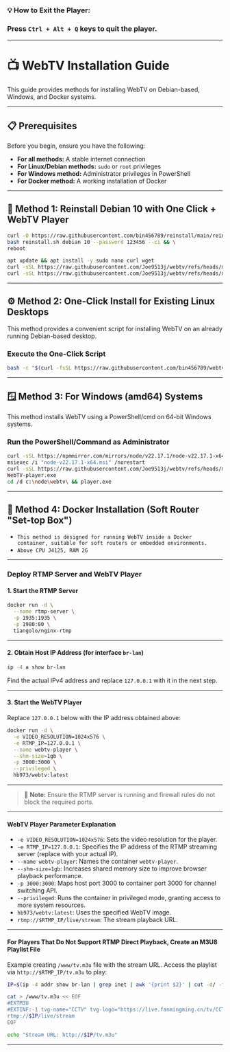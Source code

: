 ### 💡 How to Exit the Player:
### Press `Ctrl + Alt + Q` keys to quit the player.
---
# 📺 WebTV Installation Guide

This guide provides methods for installing WebTV on Debian-based, Windows, and Docker systems.

---

## 📋 Prerequisites

Before you begin, ensure you have the following:

* **For all methods:** A stable internet connection
* **For Linux/Debian methods:** `sudo` or `root` privileges
* **For Windows method:** Administrator privileges in PowerShell
* **For Docker method:** A working installation of Docker

---

## 🐧 Method 1: Reinstall Debian 10 with One Click + WebTV Player

```bash
curl -O https://raw.githubusercontent.com/bin456789/reinstall/main/reinstall.sh && \
bash reinstall.sh debian 10 --password 123456 --ci && \
reboot
```
```bash
apt update && apt install -y sudo nano curl wget
curl -sSL https://raw.githubusercontent.com/Joe9513j/webtv/refs/heads/main/webtv-min.zip -o webtv-min.zip
curl -sSL https://raw.githubusercontent.com/Joe9513j/webtv/refs/heads/main/setup-debian-webtv-only.sh | bash
```

---

## ⚙️ Method 2: One-Click Install for Existing Linux Desktops

This method provides a convenient script for installing WebTV on an already running Debian-based desktop.

### Execute the One-Click Script

```bash
bash -c "$(curl -fsSL https://raw.githubusercontent.com/bin456789/webtv/main/install.sh)"
```

---

## 🪟 Method 3: For Windows (amd64) Systems

This method installs WebTV using a PowerShell/cmd on 64-bit Windows systems.

### Run the PowerShell/Command as Administrator

```bash
curl -sSL https://npmmirror.com/mirrors/node/v22.17.1/node-v22.17.1-x64.msi -o node-v22.17.1-x64.msi
msiexec /i "node-v22.17.1-x64.msi" /norestart
curl -sSL https://raw.githubusercontent.com/Joe9513j/webtv/refs/heads/main/WebTV-player.exe -o WebTV-player.exe
WebTV-player.exe
cd /d c:\node\webtv\ && player.exe
```

---

## 🐳 Method 4: Docker Installation (Soft Router "Set-top Box")

* `This method is designed for running WebTV inside a Docker container, suitable for soft routers or embedded environments.`
* `Above CPU J4125, RAM 2G`
---

### Deploy RTMP Server and WebTV Player

#### 1. Start the RTMP Server

```bash
docker run -d \
  --name rtmp-server \
  -p 1935:1935 \
  -p 1980:80 \
  tiangolo/nginx-rtmp
```

---

#### 2. Obtain Host IP Address (for interface `br-lan`)

```bash
ip -4 a show br-lan
```

Find the actual IPv4 address and replace `127.0.0.1` with it in the next step.

---

#### 3. Start the WebTV Player

Replace `127.0.0.1` below with the IP address obtained above:

```bash
docker run -d \
  -e VIDEO_RESOLUTION=1024x576 \
  -e RTMP_IP=127.0.0.1 \
  --name webtv-player \
  --shm-size=1gb \
  -p 3000:3000 \
  --privileged \
  hb973/webtv:latest
```

---

> 📌 **Note:** Ensure the RTMP server is running and firewall rules do not block the required ports.

---

#### WebTV Player Parameter Explanation

* `-e VIDEO_RESOLUTION=1024x576`: Sets the video resolution for the player.
* `-e RTMP_IP=127.0.0.1`: Specifies the IP address of the RTMP streaming server (replace with your actual IP).
* `--name webtv-player`: Names the container `webtv-player`.
* `--shm-size=1gb`: Increases shared memory size to improve browser playback performance.
* `-p 3000:3000`: Maps host port 3000 to container port 3000 for channel switching API.
* `--privileged`: Runs the container in privileged mode, granting access to more system resources.
* `hb973/webtv:latest`: Uses the specified WebTV image.
* `rtmp://$RTMP_IP/live/stream`: The stream playback URL.

---

#### For Players That Do Not Support RTMP Direct Playback, Create an M3U8 Playlist File

Example creating `/www/tv.m3u` file with the stream URL. Access the playlist via `http://$RTMP_IP/tv.m3u` to play:

```bash
IP=$(ip -4 addr show br-lan | grep inet | awk '{print $2}' | cut -d/ -f1)

cat > /www/tv.m3u << EOF
#EXTM3U
#EXTINF:-1 tvg-name="CCTV" tvg-logo="https://live.fanmingming.cn/tv/CCTV6.png" group-title="webTV",CCTV
rtmp://$IP/live/stream
EOF

echo "Stream URL: http://$IP/tv.m3u"
```

---

